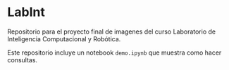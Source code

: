 # LabInt
Repositorio para el proyecto final de imagenes del curso Laboratorio de Inteligencia Computacional y Robótica.

Este repositorio incluye un notebook `demo.ipynb` que muestra como hacer consultas.
